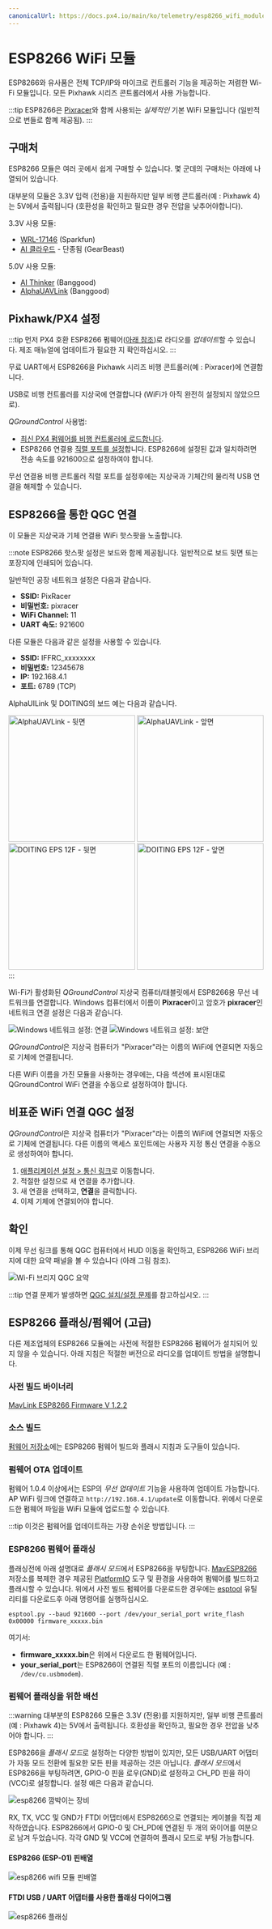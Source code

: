 ```yaml
---
canonicalUrl: https://docs.px4.io/main/ko/telemetry/esp8266_wifi_module
---
```


# ESP8266 WiFi 모듈

ESP8266와 유사품은 전체 TCP/IP와 마이크로 컨트롤러 기능을 제공하는 저렴한 Wi-Fi 모듈입니다. 모든 Pixhawk 시리즈 콘트롤러에서 사용 가능합니다.

:::tip ESP8266은 [Pixracer](../flight_controller/pixracer.md)와 함께 사용되는 *실제적인* 기본 WiFi 모듈입니다 (일반적으로 번들로 함꼐 제공됨).
:::

## 구매처

ESP8266 모듈은 여러 곳에서 쉽게 구매할 수 있습니다. 몇 군데의 구매처는 아래에 나열되어 있습니다.

대부분의 모듈은 3.3V 입력 (전용)을 지원하지만 일부 비행 콘트롤러(예 : Pixhawk 4)는 5V에서 출력됩니다 (호환성을 확인하고 필요한 경우 전압을 낮추어야합니다).

3.3V 사용 모듈:

* [WRL-17146](https://www.sparkfun.com/products/13678) (Sparkfun)
* [AI 클라우드](https://us.gearbest.com/boards-shields/pp_009604906563.html) - 단종됨 (GearBeast)

5.0V 사용 모듈:

* [AI Thinker](https://www.banggood.com/Wireless-Wifi-to-Uart-Telemetry-Module-With-Antenna-for-Mini-APM-Flight-Controller-p-1065339.html) (Banggood)
* [AlphaUAVLink](https://www.banggood.com/MAVLink-Wifi-Bridge-2_4G-Wireless-Wifi-Telemetry-Module-with-Antenna-for-Pixhawk-APM-Flight-Controller-p-1428590.html) (Banggood)

<span id="px4_config"></span>

## Pixhawk/PX4 설정

:::tip
먼저 PX4 호환 ESP8266 펌웨어([아래 참조](#esp8266-flashing-firmware-advanced))로 라디오를 *업데이트*할 수 있습니다. 제조 매뉴얼에 업데이트가 필요한 지 확인하십시오.
:::

무료 UART에서 ESP8266을 Pixhawk 시리즈 비행 콘트롤러(예 : Pixracer)에 연결합니다.

USB로 비행 컨트롤러를 지상국에 연결합니다 (WiFi가 아직 완전히 설정되지 않았으므로).

*QGroundControl* 사용법:

* [최신 PX4 펌웨어를 비행 컨트롤러에 로드합니다](../config/firmware.md).
* ESP8266 연결용 [직렬 포트를 설정](../peripherals/serial_configuration.md)합니다. ESP8266에 설정된 값과 일치하려면 전송 속도를 921600으로 설정하여야 합니다.

무선 연결용 비행 콘트롤러 직렬 포트를 설정후에는 지상국과 기체간의 물리적 USB 연결을 해제할 수 있습니다.

## ESP8266을 통한 QGC 연결

이 모듈은 지상국과 기체 연결용 WiFi 핫스팟을 노출합니다.

:::note ESP8266 핫스팟 설정은 보드와 함께 제공됩니다. 일반적으로 보드 뒷면 또는 포장지에 인쇄되어 있습니다.

일반적인 공장 네트워크 설정은 다음과 같습니다.

* **SSID:** PixRacer
* **비밀번호:** pixracer
* **WiFi Channel:** 11
* **UART 속도:** 921600

다른 모듈은 다음과 같은 설정을 사용할 수 있습니다.

* **SSID:** IFFRC_xxxxxxxx
* **비밀번호:** 12345678
* **IP:** 192.168.4.1
* **포트:** 6789 (TCP)

AlphaUILink 및 DOITING의 보드 예는 다음과 같습니다.

<img src="../../assets/peripherals/telemetry/esp8266/alpha_uavlink_back.jpg" width="250px" alt="AlphaUAVLink - 뒷면" /> <img src="../../assets/peripherals/telemetry/esp8266/alpha_uavlink_front.jpg" width="250px" alt="AlphaUAVLink - 앞면" /> <img src="../../assets/peripherals/telemetry/esp8266/doiting_eps_12f_back.jpg" width="250px" alt="DOITING EPS 12F - 뒷면" /> <img src="../../assets/peripherals/telemetry/esp8266/doiting_eps_12f_front.jpg" width="250px" alt="DOITING EPS 12F - 앞면" />
:::

Wi-Fi가 활성화된 *QGroundControl* 지상국 컴퓨터/태블릿에서 ESP8266용 무선 네트워크를 연결합니다. Windows 컴퓨터에서 이름이 **Pixracer**이고 암호가 **pixracer**인 네트워크 연결 설정은 다음과 같습니다.

![Windows 네트워크 설정: 연결](../../assets/peripherals/pixracer_network_setup_connection_windows.png) ![Windows 네트워크 설정: 보안](../../assets/peripherals/pixracer_network_setup_security_windows.png)

*QGroundControl*은 지상국 컴퓨터가 "Pixracer"라는 이름의 WiFi에 연결되면 자동으로 기체에 연결됩니다.

다른 WiFi 이름을 가진 모듈을 사용하는 경우에는, 다음 섹션에 표시된대로 QGroundControl WiFi 연결을 수동으로 설정하여야 합니다.

## 비표준 WiFi 연결 QGC 설정

*QGroundControl*은 지상국 컴퓨터가 "Pixracer"라는 이름의 WiFi에 연결되면 자동으로 기체에 연결됩니다. 다른 이름의 액세스 포인트에는 사용자 지정 통신 연결을 수동으로 생성하여야 합니다.

1. [애플리케이션 설정 &gt; 통신 링크](https://docs.qgroundcontrol.com/master/en/SettingsView/SettingsView.html)로 이동합니다.
2. 적절한 설정으로 새 연결을 추가합니다.
3. 새 연결을 선택하고, **연결**을 클릭합니다.
4. 이제 기체에 연결되어야 합니다.

## 확인

이제 무선 링크를 통해 QGC 컴퓨터에서 HUD 이동을 확인하고, ESP8266 WiFi 브리지에 대한 요약 패널을 볼 수 있습니다 (아래 그림 참조).

![Wi-Fi 브리지 QGC 요약](../../assets/qgc/summary/wifi_bridge.png)

:::tip
연결 문제가 발생하면 [QGC 설치/설정 문제](https://docs.qgroundcontrol.com/en/Support/troubleshooting_qgc.html#waiting_for_connection)를 참고하십시오.
:::

## ESP8266 플래싱/펌웨어 (고급)

다른 제조업체의 ESP8266 모듈에는 사전에 적절한 ESP8266 펌웨어가 설치되어 있지 않을 수 있습니다. 아래 지침은 적절한 버전으로 라디오를 업데이트 방법을 설명합니다.

### 사전 빌드 바이너리

[MavLink ESP8266 Firmware V 1.2.2](http://www.grubba.com/mavesp8266/firmware-1.2.2.bin)

### 소스 빌드

[펌웨어 저장소](https://github.com/dogmaphobic/mavesp8266)에는 ESP8266 펌웨어 빌드와 플래시 지침과 도구들이 있습니다.

### 펌웨어 OTA 업데이트

펌웨어 1.0.4 이상에서는 ESP의 *무선 업데이트* 기능을 사용하여 업데이트 가능합니다. AP WiFi 링크에 연결하고 `http://192.168.4.1/update`로 이동합니다. 위에서 다운로드한 펌웨어 파일을 WiFi 모듈에 업로드할 수 있습니다.

:::tip
이것은 펌웨어를 업데이트하는 가장 손쉬운 방법입니다.
:::

### ESP8266 펌웨어 플래싱

플래싱전에 아래 설명대로 *플래시 모드*에서 ESP8266을 부팅합니다. [MavESP8266](https://github.com/dogmaphobic/mavesp8266) 저장소를 복제한 경우 제공된 [PlatformIO](http://platformio.org) 도구 및 환경을 사용하여 펌웨어를 빌드하고 플래시할 수 있습니다. 위에서 사전 빌드 펌웨어를 다운로드한 경우에는 [esptool](https://github.com/espressif/esptool) 유틸리티를 다운로드후 아래 명령어를 실행하십시오.

    esptool.py --baud 921600 --port /dev/your_serial_port write_flash 0x00000 firmware_xxxxx.bin
    

여기서:

* **firmware_xxxxx.bin**은 위에서 다운로드 한 펌웨어입니다.
* **your_serial_port**는 ESP8266이 연결된 직렬 포트의 이름입니다 (예 : `/dev/cu.usbmodem`).

### 펌웨어 플래싱을 위한 배선

:::warning
대부분의 ESP8266 모듈은 3.3V (전용)를 지원하지만, 일부 비행 콘트롤러(예 : Pixhawk 4)는 5V에서 출력됩니다. 호환성을 확인하고, 필요한 경우 전압을 낮추어야 합니다.
:::

ESP8266을 *플래시 모드*로 설정하는 다양한 방법이 있지만, 모든 USB/UART 어댑터가 자동 모드 전환에 필요한 모든 핀을 제공하는 것은 아닙니다. *플래시 모드*에서 ESP8266을 부팅하려면, GPIO-0 핀을 로우(GND)로 설정하고 CH_PD 핀을 하이(VCC)로 설정합니다. 설정 예은 다음과 같습니다.

![esp8266 깜박이는 장비](../../assets/hardware/telemetry/esp8266_flashing_rig.jpg)

RX, TX, VCC 및 GND가 FTDI 어댑터에서 ESP8266으로 연결되는 케이블을 직접 제작하였습니다. ESP8266에서 GPIO-0 및 CH_PD에 연결된 두 개의 와이어를 여분으로 남겨 두었습니다. 각각 GND 및 VCC에 연결하여 플래시 모드로 부팅 가능합니다.

#### ESP8266 (ESP-01) 핀배열

![esp8266 wifi 모듈 핀배열](../../assets/hardware/telemetry/esp8266_pinout.jpg)

#### FTDI USB / UART 어댑터를 사용한 플래싱 다이어그램

![esp8266 플래싱](../../assets/hardware/telemetry/esp8266_flashing_ftdi.jpg)